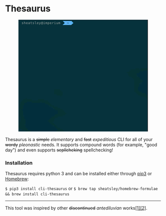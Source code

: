 # Thesaurus

<p align="center">
    <img src="https://github.com/sheatsley/thesaurus/blob/master/demo.gif?raw=true" alt="Thesaurus in action"
</p>

Thesaurus is a ~~simple~~ _elementary_ and ~~fast~~ _expeditious_ CLI for all
of your ~~wordy~~ _pleonastic_ needs. It supports compound words (for example,
"good day") and even supports ~~sepllcheking~~ spellchecking!

### Installation

Thesaurus requires python 3 and can be installed either through
[pip3](https://pip.pypa.io/en/stable/) or [Homebrew](https://brew.sh):

`$ pip3 install cli-thesaurus` or `$ brew tap sheatsley/homebrew-formulae && brew install cli-thesaurus`

--- 
This tool was inspired by other ~~discontinued~~ _antediluvian_
works[\[1\]](https://github.com/davidgu/thesaurus-cli)[\[2\]](https://github.com/empireshades/command-line-thesaurus). 
